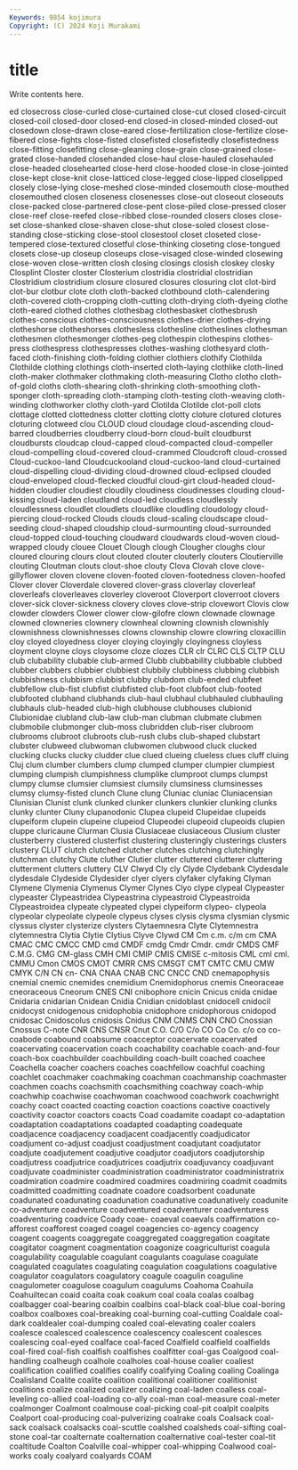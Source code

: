 ```yaml
---
Keywords: 9854 kojimura
Copyright: (C) 2024 Koji Murakami
---
```


# title

Write contents here.



ed closecross close-curled close-curtained close-cut closed closed-circuit closed-coil closed-door
closed-end closed-in closed-minded closed-out closedown close-drawn close-eared close-fertilization close-fertilize close-fibered
close-fights close-fisted closefisted closefistedly closefistedness close-fitting closefitting close-gleaning close-grain close-grained
close-grated close-handed closehanded close-haul close-hauled closehauled close-headed closehearted close-herd close-hooded
close-in close-jointed close-kept close-knit close-latticed close-legged close-lipped closelipped closely close-lying
close-meshed close-minded closemouth close-mouthed closemouthed closen closeness closenesses close-out closeout
closeouts close-packed close-partnered close-pent close-piled close-pressed closer close-reef close-reefed close-ribbed
close-rounded closers closes close-set close-shanked close-shaven close-shut close-soled closest close-standing
close-sticking close-stool closestool closet closeted close-tempered close-textured closetful close-thinking closeting
close-tongued closets close-up closeup closeups close-visaged close-winded closewing close-woven close-written
closh closing closings closish closkey closky Closplint Closter closter Closterium
clostridia clostridial clostridian Clostridium clostridium closure closured closures closuring clot
clot-bird clot-bur clotbur clote cloth cloth-backed clothbound cloth-calendering cloth-covered cloth-cropping
cloth-cutting cloth-drying cloth-dyeing clothe cloth-eared clothed clothes clothesbag clothesbasket clothesbrush
clothes-conscious clothes-consciousness clothes-drier clothes-drying clotheshorse clotheshorses clothesless clothesline clotheslines clothesman
clothesmen clothesmonger clothes-peg clothespin clothespins clothes-press clothespress clothespresses clothes-washing clothesyard
cloth-faced cloth-finishing cloth-folding clothier clothiers clothify Clothilda Clothilde clothing clothings
cloth-inserted cloth-laying clothlike cloth-lined cloth-maker clothmaker clothmaking cloth-measuring Clotho clotho
cloth-of-gold cloths cloth-shearing cloth-shrinking cloth-smoothing cloth-sponger cloth-spreading cloth-stamping cloth-testing cloth-weaving
cloth-winding clothworker clothy cloth-yard Clotilda Clotilde clot-poll clots clottage clotted
clottedness clotter clotting clotty cloture clotured clotures cloturing clotweed clou
CLOUD cloud cloudage cloud-ascending cloud-barred cloudberries cloudberry cloud-born cloud-built cloudburst
cloudbursts cloudcap cloud-capped cloud-compacted cloud-compeller cloud-compelling cloud-covered cloud-crammed Cloudcroft cloud-crossed
Cloud-cuckoo-land Cloudcuckooland cloud-cuckoo-land cloud-curtained cloud-dispelling cloud-dividing cloud-drowned cloud-eclipsed clouded cloud-enveloped
cloud-flecked cloudful cloud-girt cloud-headed cloud-hidden cloudier cloudiest cloudily cloudiness cloudinesses
clouding cloud-kissing cloud-laden cloudland cloud-led cloudless cloudlessly cloudlessness cloudlet cloudlets
cloudlike cloudling cloudology cloud-piercing cloud-rocked Clouds clouds cloud-scaling cloudscape cloud-seeding
cloud-shaped cloudship cloud-surmounting cloud-surrounded cloud-topped cloud-touching cloudward cloudwards cloud-woven cloud-wrapped
cloudy clouee Clouet Clough clough Clougher cloughs clour cloured clouring
clours clout clouted clouter clouterly clouters Cloutierville clouting Cloutman clouts
clout-shoe clouty Clova Clovah clove clove-gillyflower cloven clovene cloven-footed cloven-footedness
cloven-hoofed Clover clover Cloverdale clovered clover-grass cloverlay cloverleaf cloverleafs cloverleaves
cloverley cloveroot Cloverport cloverroot clovers clover-sick clover-sickness clovery cloves clove-strip
clovewort Clovis clow clowder clowders Clower clower clow-gilofre clown clownade
clownage clowned clowneries clownery clownheal clowning clownish clownishly clownishness clownishnesses
clowns clownship clowre clowring cloxacillin cloy cloyed cloyedness cloyer cloying
cloyingly cloyingness cloyless cloyment cloyne cloys cloysome cloze clozes CLR
clr CLRC CLS CLTP CLU club clubability clubable club-armed Clubb
clubbability clubbable clubbed clubber clubbers clubbier clubbiest clubbily clubbiness clubbing
clubbish clubbishness clubbism clubbist clubby clubdom club-ended clubfeet clubfellow club-fist
clubfist clubfisted club-foot clubfoot club-footed clubfooted clubhand clubhands club-haul clubhaul
clubhauled clubhauling clubhauls club-headed club-high clubhouse clubhouses clubionid Clubionidae clubland
club-law club-man clubman clubmate clubmen clubmobile clubmonger club-moss clubridden club-riser
clubroom clubrooms clubroot clubroots club-rush clubs club-shaped clubstart clubster clubweed
clubwoman clubwomen clubwood cluck clucked clucking clucks clucky cludder clue
clued clueing clueless clues cluff cluing Cluj clum clumber clumbers
clump clumped clumper clumpier clumpiest clumping clumpish clumpishness clumplike clumproot
clumps clumpst clumpy clumse clumsier clumsiest clumsily clumsiness clumsinesses clumsy
clumsy-fisted clunch Clune clung Cluniac cluniac Cluniacensian Clunisian Clunist clunk
clunked clunker clunkers clunkier clunking clunks clunky clunter Cluny clupanodonic
Clupea clupeid Clupeidae clupeids clupeiform clupein clupeine clupeiod Clupeodei clupeoid
clupeoids clupien cluppe cluricaune Clurman Clusia Clusiaceae clusiaceous Clusium cluster
clusterberry clustered clusterfist clustering clusteringly clusterings clusters clustery CLUT clutch
clutched clutcher clutches clutching clutchingly clutchman clutchy Clute cluther Clutier
clutter cluttered clutterer cluttering clutterment clutters cluttery CLV Clwyd Cly
cly Clyde Clydebank Clydesdale clydesdale Clydeside Clydesider clyer clyers clyfaker
clyfaking Clyman Clymene Clymenia Clymenus Clymer Clynes Clyo clype clypeal
Clypeaster clypeaster Clypeastridea Clypeastrina clypeastroid Clypeastroida Clypeastroidea clypeate clypeated clypei
clypeiform clypeo- clypeola clypeolar clypeolate clypeole clypeus clyses clysis clysma
clysmian clysmic clyssus clyster clysterize clysters Clytaemnesra Clyte Clytemnestra clytemnestra
Clytia Clytie Clytius Clyve Clywd CM Cm c.m. c/m cm
CMA CMAC CMC CMCC CMD cmd CMDF cmdg Cmdr Cmdr.
cmdr CMDS CMF C.M.G. CMG CM-glass CMH CMI CMIP CMIS
CMISE c-mitosis CML cml cml. CMMU Cmon CMOS CMOT CMRR
CMS CMSGT CMT CMTC CMU CMW CMYK C/N CN cn-
CNA CNAA CNAB CNC CNCC CND cnemapophysis cnemial cnemic cnemides
cnemidium Cnemidophorus cnemis Cneoraceae cneoraceous Cneorum CNES CNI cnibophore cnicin
Cnicus cnida cnidae Cnidaria cnidarian Cnidean Cnidia Cnidian cnidoblast cnidocell
cnidocil cnidocyst cnidogenous cnidophobia cnidophore cnidophorous cnidopod cnidosac Cnidoscolus cnidosis
Cnidus CNM CNMS CNN CNO Cnossian Cnossus C-note CNR CNS
CNSR Cnut C.O. C/O C/o CO Co Co. c/o co
co- coabode coabound coabsume coacceptor coacervate coacervated coacervating coacervation coach
coachability coachable coach-and-four coach-box coachbuilder coachbuilding coach-built coached coachee Coachella
coacher coachers coaches coachfellow coachful coaching coachlet coachmaker coachmaking coachman
coachmanship coachmaster coachmen coachs coachsmith coachsmithing coachway coach-whip coachwhip coachwise
coachwoman coachwood coachwork coachwright coachy coact coacted coacting coaction coactions
coactive coactively coactivity coactor coactors coacts Coad coadamite coadapt co-adaptation
coadaptation coadaptations coadapted coadapting coadequate coadjacence coadjacency coadjacent coadjacently coadjudicator
coadjument co-adjust coadjust coadjustment coadjutant coadjutator coadjute coadjutement coadjutive coadjutor
coadjutors coadjutorship coadjutress coadjutrice coadjutrices coadjutrix coadjuvancy coadjuvant coadjuvate coadminister
coadministration coadministrator coadministratrix coadmiration coadmire coadmired coadmires coadmiring coadmit coadmits
coadmitted coadmitting coadnate coadore coadsorbent coadunate coadunated coadunating coadunation coadunative
coadunatively coadunite co-adventure coadventure coadventured coadventurer coadventuress coadventuring coadvice Coady
coae- coaeval coaevals coaffirmation co-afforest coafforest coaged coagel coagencies co-agency
coagency coagent coagents coaggregate coaggregated coaggregation coagitate coagitator coagment coagmentation
coagonize coagriculturist coagula coagulability coagulable coagulant coagulants coagulase coagulate coagulated
coagulates coagulating coagulation coagulations coagulative coagulator coagulators coagulatory coagule coagulin
coaguline coagulometer coagulose coagulum coagulums Coahoma Coahuila Coahuiltecan coaid coaita
coak coakum coal coala coalas coalbag coalbagger coal-bearing coalbin coalbins
coal-black coal-blue coal-boring coalbox coalboxes coal-breaking coal-burning coal-cutting Coaldale coal-dark
coaldealer coal-dumping coaled coal-elevating coaler coalers coalesce coalesced coalescence coalescency
coalescent coalesces coalescing coal-eyed coalface coal-faced Coalfield coalfield coalfields coal-fired
coal-fish coalfish coalfishes coalfitter coal-gas Coalgood coal-handling coalheugh coalhole coalholes
coal-house coalier coaliest coalification coalified coalifies coalify coalifying Coaling coaling
Coalinga Coalisland Coalite coalite coalition coalitional coalitioner coalitionist coalitions coalize
coalized coalizer coalizing coal-laden coalless coal-leveling co-allied coal-loading co-ally coal-man
coal-measure coal-meter coalmonger Coalmont coalmouse coal-picking coal-pit coalpit coalpits Coalport
coal-producing coal-pulverizing coalrake coals Coalsack coal-sack coalsack coalsacks coal-scuttle coalshed
coalsheds coal-sifting coal-stone coal-tar coalternate coalternation coalternative coal-tester coal-tit coaltitude
Coalton Coalville coal-whipper coal-whipping Coalwood coal-works coaly coalyard coalyards COAM
